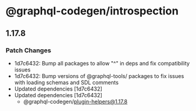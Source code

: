 # @graphql-codegen/introspection

## 1.17.8
### Patch Changes

- 1d7c6432: Bump all packages to allow "^" in deps and fix compatibility issues
- 1d7c6432: Bump versions of @graphql-tools/ packages to fix issues with loading schemas and SDL comments
- Updated dependencies [1d7c6432]
- Updated dependencies [1d7c6432]
  - @graphql-codegen/plugin-helpers@1.17.8
